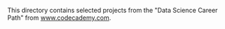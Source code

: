 This directory contains selected projects from the "Data Science Career Path" from www.codecademy.com.
